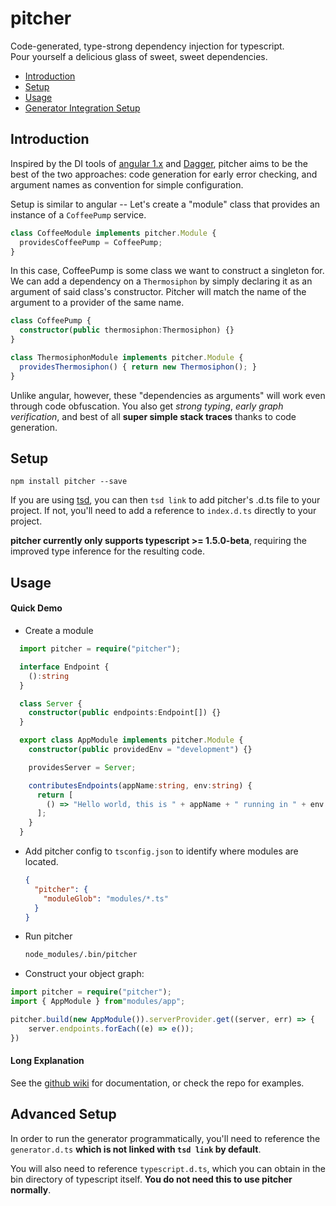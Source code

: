 # pitcher

Code-generated, type-strong dependency injection for typescript.  
Pour yourself a delicious glass of sweet, sweet dependencies.

* [Introduction](#introduction)
* [Setup](#setup)
* [Usage](#usage)
* [Generator Integration Setup](#advanced-setup)

## Introduction

Inspired by the DI tools of [angular 1.x](https://docs.angularjs.org/guide/di) and [Dagger](http://square.github.io/dagger/), pitcher aims to be the best of the two approaches: code generation for early error checking, and argument names as convention for simple configuration.

Setup is similar to angular -- Let's create a "module" class that provides an instance of a `CoffeePump` service. 

```typescript
class CoffeeModule implements pitcher.Module {
  providesCoffeePump = CoffeePump;
}
```

In this case, CoffeePump is some class we want to construct a singleton for.  We can add a dependency on a `Thermosiphon` by simply declaring it as an argument of said class's constructor.  Pitcher will match the name of the argument to a provider of the same name.

```typescript
class CoffeePump {
  constructor(public thermosiphon:Thermosiphon) {}
}

class ThermosiphonModule implements pitcher.Module {
  providesThermosiphon() { return new Thermosiphon(); }
}
```

Unlike angular, however, these "dependencies as arguments" will work even through code obfuscation.  You also get *strong typing*, *early graph verification*, and best of all **super simple stack traces** thanks to code generation.

## Setup
```
npm install pitcher --save
```

If you are using [tsd](https://github.com/DefinitelyTyped/tsd), you can then `tsd link` to add pitcher's .d.ts file to your project.  If not, you'll need to add a reference to `index.d.ts` directly to your project.

**pitcher currently only supports typescript >= 1.5.0-beta**, requiring the improved type inference for the resulting code.

## Usage

#### Quick Demo
* Create a module
```typescript
  import pitcher = require("pitcher");

  interface Endpoint {
    ():string
  }

  class Server {
    constructor(public endpoints:Endpoint[]) {}
  }

  export class AppModule implements pitcher.Module {
    constructor(public providedEnv = "development") {}

    providesServer = Server;

    contributesEndpoints(appName:string, env:string) {
      return [
        () => "Hello world, this is " + appName + " running in " + env + "!";
      ];
    }
  }
```

*  Add pitcher config to `tsconfig.json` to identify where modules are located.

   ```json
   {
     "pitcher": {
       "moduleGlob": "modules/*.ts"
     }
   }
   ```

*  Run pitcher

   ```bash
   node_modules/.bin/pitcher
   ```

*  Construct your object graph:

  ```typescript
  import pitcher = require("pitcher");
  import { AppModule } from"modules/app";

  pitcher.build(new AppModule()).serverProvider.get((server, err) => {
      server.endpoints.forEach((e) => e());
  })
  ```

#### Long Explanation

See the [github wiki](http://github.com/corps/pitcher/wiki) for documentation, or check the repo for examples.

## Advanced Setup

In order to run the generator programmatically, you'll need to reference the `generator.d.ts` **which is not linked with `tsd link` by default**.

You will also need to reference  `typescript.d.ts`, which you can obtain in the bin directory of typescript itself.  **You do not need this to use pitcher normally**.
